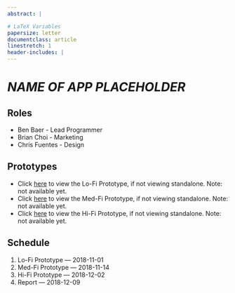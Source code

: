 ```yaml
---
abstract: |

# LaTeX Variables
papersize: letter
documentclass: article
linestretch: 1
header-includes: |
---
```


# ***NAME OF APP PLACEHOLDER***

## Roles

* Ben Baer - Lead Programmer
* Brian Choi - Marketing
* Chris Fuentes - Design

## Prototypes

* Click [here](Plan.pdf) to view the Lo-Fi Prototype, if not viewing standalone. Note: not available yet.
* Click [here](Plan.pdf) to view the Med-Fi Prototype, if not viewing standalone. Note: not available yet.
* Click [here](Plan.pdf) to view the Hi-Fi Prototype, if not viewing standalone. Note: not available yet.

## Schedule

1. Lo-Fi Prototype &mdash; 2018-11-01 
2. Med-Fi Prototype &mdash; 2018-11-14
3. Hi-Fi Prototype &mdash; 2018-12-02
4. Report &mdash; 2018-12-09